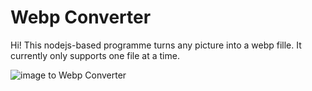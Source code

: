 # Webp Converter

Hi! This nodejs-based programme turns any picture into a webp fille. It currently only supports one file at a time.

![image to Webp Converter](https://f.hubspotusercontent30.net/hubfs/8531189/unnamed.jpg)
